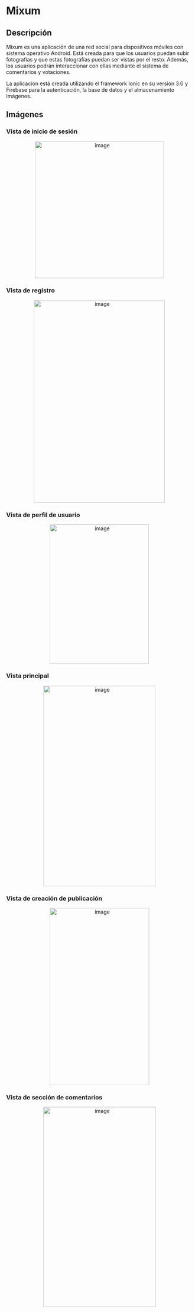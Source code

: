 # Mixum


## Descripción

Mixum es una aplicación de una red social para dispositivos móviles con sistema operativo Android.
Está creada para que los usuarios puedan subir fotografías y que estas fotografías puedan ser vistas por el resto. Además, los usuarios podrán interaccionar con ellas mediante el sistema de comentarios y votaciones.

<p>
  La aplicación está creada utilizando el framework Ionic en su versión 3.0 y Firebase para la autenticación, la base de datos y el almacenamiento imágenes.
</p>

## Imágenes
### Vista de inicio de sesión
<p align="center">
  <img width="349" height="370" alt="image" src="https://github.com/user-attachments/assets/2a41dd8a-c9d6-4152-bbc0-6b1b420b5e2b" />
</p>

### Vista de registro
<p align="center">
  <img width="354" height="548" alt="image" src="https://github.com/user-attachments/assets/813b9959-d470-43fb-b253-cab3fdef1579" />
</p>

### Vista de perfil de usuario
<p align="center">
  <img width="268" height="376" alt="image" src="https://github.com/user-attachments/assets/f107691d-d928-422c-a396-b45175adf832" />
</p>

### Vista principal
<p align="center">
<img width="303" height="542" alt="image" src="https://github.com/user-attachments/assets/c563248c-a9a3-433a-99fd-4e4e5049098c" />
</p>

### Vista de creación de publicación
<p align="center">
<img width="269" height="479" alt="image" src="https://github.com/user-attachments/assets/be8a3759-05de-48e8-991b-d2ae08976f55" />

</p>

### Vista de sección de comentarios
<p align="center">
  <img width="305" height="541" alt="image" src="https://github.com/user-attachments/assets/1fb559a1-4b95-4842-8acd-51211f0871eb" />

</p>
